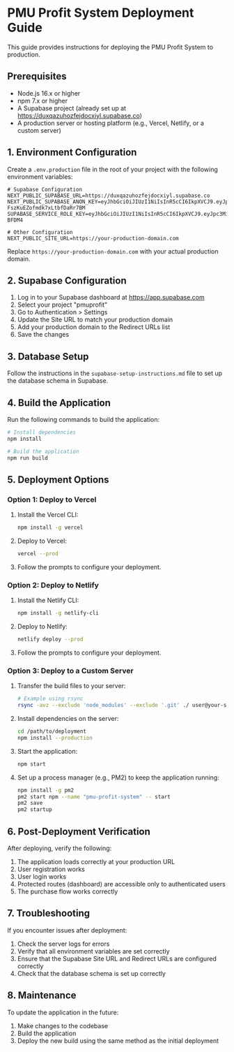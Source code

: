 # PMU Profit System Deployment Guide

This guide provides instructions for deploying the PMU Profit System to production.

## Prerequisites

- Node.js 16.x or higher
- npm 7.x or higher
- A Supabase project (already set up at https://duxqazuhozfejdocxiyl.supabase.co)
- A production server or hosting platform (e.g., Vercel, Netlify, or a custom server)

## 1. Environment Configuration

Create a `.env.production` file in the root of your project with the following environment variables:

```
# Supabase Configuration
NEXT_PUBLIC_SUPABASE_URL=https://duxqazuhozfejdocxiyl.supabase.co
NEXT_PUBLIC_SUPABASE_ANON_KEY=eyJhbGciOiJIUzI1NiIsInR5cCI6IkpXVCJ9.eyJpc3MiOiJzdXBhYmFzZSIsInJlZiI6ImR1eHFhenVob3pmZWpkb2N4aXlsIiwicm9sZSI6ImFub24iLCJpYXQiOjE3NDA3NTQ5ODYsImV4cCI6MjA1NjMzMDk4Nn0.8od4KIAC_jzSwgbqN-FszKuEZofmdk7xLtbfDaRr7BM
SUPABASE_SERVICE_ROLE_KEY=eyJhbGciOiJIUzI1NiIsInR5cCI6IkpXVCJ9.eyJpc3MiOiJzdXBhYmFzZSIsInJlZiI6ImR1eHFhenVob3pmZWpkb2N4aXlsIiwicm9sZSI6InNlcnZpY2Vfcm9sZSIsImlhdCI6MTc0MDc1NDk4NiwiZXhwIjoyMDU2MzMwOTg2fQ.OAIuklW_jZkkzU0ZmU8hQF7rB_2GBKveVngNH-BFDM4

# Other Configuration
NEXT_PUBLIC_SITE_URL=https://your-production-domain.com
```

Replace `https://your-production-domain.com` with your actual production domain.

## 2. Supabase Configuration

1. Log in to your Supabase dashboard at https://app.supabase.com
2. Select your project "pmuprofit"
3. Go to Authentication > Settings
4. Update the Site URL to match your production domain
5. Add your production domain to the Redirect URLs list
6. Save the changes

## 3. Database Setup

Follow the instructions in the `supabase-setup-instructions.md` file to set up the database schema in Supabase.

## 4. Build the Application

Run the following commands to build the application:

```bash
# Install dependencies
npm install

# Build the application
npm run build
```

## 5. Deployment Options

### Option 1: Deploy to Vercel

1. Install the Vercel CLI:
   ```bash
   npm install -g vercel
   ```

2. Deploy to Vercel:
   ```bash
   vercel --prod
   ```

3. Follow the prompts to configure your deployment.

### Option 2: Deploy to Netlify

1. Install the Netlify CLI:
   ```bash
   npm install -g netlify-cli
   ```

2. Deploy to Netlify:
   ```bash
   netlify deploy --prod
   ```

3. Follow the prompts to configure your deployment.

### Option 3: Deploy to a Custom Server

1. Transfer the build files to your server:
   ```bash
   # Example using rsync
   rsync -avz --exclude 'node_modules' --exclude '.git' ./ user@your-server:/path/to/deployment
   ```

2. Install dependencies on the server:
   ```bash
   cd /path/to/deployment
   npm install --production
   ```

3. Start the application:
   ```bash
   npm start
   ```

4. Set up a process manager (e.g., PM2) to keep the application running:
   ```bash
   npm install -g pm2
   pm2 start npm --name "pmu-profit-system" -- start
   pm2 save
   pm2 startup
   ```

## 6. Post-Deployment Verification

After deploying, verify the following:

1. The application loads correctly at your production URL
2. User registration works
3. User login works
4. Protected routes (dashboard) are accessible only to authenticated users
5. The purchase flow works correctly

## 7. Troubleshooting

If you encounter issues after deployment:

1. Check the server logs for errors
2. Verify that all environment variables are set correctly
3. Ensure that the Supabase Site URL and Redirect URLs are configured correctly
4. Check that the database schema is set up correctly

## 8. Maintenance

To update the application in the future:

1. Make changes to the codebase
2. Build the application
3. Deploy the new build using the same method as the initial deployment 